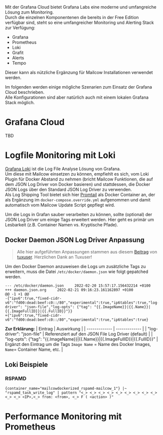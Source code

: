Mit der Grafana Cloud bietet Grafana Labs eine moderne und umfangreiche Lösung zum Monitoring.\
Durch die einzelnen Komponentenen die bereits in der Free Edition verfügbar sind, steht so eine umfangreicher Monitoring und Alerting Stack zur Verfügung:
- Grafana
- Prometheus
- Loki
- Grafit
- Alerts
- Tempo

Dieser kann als nützliche Ergänzung für Mailcow Installationen verwendet werden.

Im folgenden werden einige mögliche Szenarien zum Einsatz der Grafana Cloud beschrieben.\
Alle Konfigurationen sind aber natürlich auch mit einem lokalen Grafana Stack möglich.

# Grafana Cloud
TBD
# Logfile Monitoring mit Loki
[Grafana Loki](https://grafana.com/oss/loki/) ist die Log File Analyse Lösung von Grafana.\
Um diese mit Mailcow einsetzen zu können, empfiehlt es sich, vom Loki Plugin für Docker Abstand zu nehmen (bricht Mailcow Funktionen, die auf dem JSON Log Driver von Docker basieren) und stattdessen, die Docker JSON Logs über den Standard JSON Log Driver zu verwenden.\
Als Log Shipping Tool bietet sich hier [Promtail](https://grafana.com/docs/loki/latest/clients/promtail/) als Docker Container an, der als Ergänzung im `docker-compose.override.yml` aufgenommen und damit automatisch vom Mailcow Update Script gepflegt wird.

Um die Logs in Grafan sauber verarbeiten zu können, sollte (optional) der JSON Log Driver um einige Tags erweitert werden. Hier geht es primär um Lesbarkeit (z.B. Container Namen vs. Kryptische Pfade).

## Docker Daemon JSON Log Driver Anpassung
>Alle hier aufgeführten Anpassungen stammen aus diesem [Beitrag](https://gist.github.com/ruanbekker/c6fa9bc6882e6f324b4319c5e3622460?permalink_comment_id=3621878#gistcomment-3621878) von [tuxuser](https://gist.github.com/tuxuser). Herzlichen Dank an Tuxuser!

Um den Docker Daemon anzuweisen die Logs um zusätzliche Tags zu erweitern, muss die Datei `/etc/docker/daemon.json` wie folgt gepatched werden.
```
--- /etc/docker/daemon.json     2022-02-20 15:57:17.156432214 +0100
+++ daemon.json.org     2022-02-21 09:16:23.161162897 +0100
@@ -1 +1 @@
-{"ipv6":true,"fixed-cidr-v6":"fd00:dead:beef:c0::/80","experimental":true,"ip6tables":true,"log-driver": "json-file","log-opts": {"tag": "{{.ImageName}}|{{.Name}}|{{.ImageFullID}}|{{.FullID}}"}}
+{"ipv6":true,"fixed-cidr-v6":"fd00:dead:beef:c0::/80","experimental":true,"ip6tables":true}
```

**Zur Erklärung:**
| Eintrag  | Auswirkung |
| ------------- | ------------- |
| "log-driver": "json-file"  | Referenziert auf den JSON File Log Driver (default)  |
| "log-opts": {"tag": "{{.ImageName}}\|{{.Name}}\|{{.ImageFullID}}\|{{.FullID}}"  | Ergänzt den Eintrag um die Tags `Image Name` = Name des Docker Images, `Name`= Container Name, etc.   |

## Loki Beispiele

### RSPAMD
`{container_name="mailcowdockerized_rspamd-mailcow_1"} |~  "rspamd_task_write_log" | pattern "<_> <_> <_> <_> <_> <_> <_> <_> <_> <_> <_> <IP>,<_> from: <from>, <_> F ( <action> )"`

# Performance Monitoring mit Prometheus
